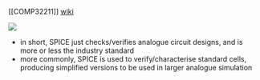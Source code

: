 [[COMP32211]]
[wiki](https://en.wikipedia.org/wiki/SPICE)

![](https://i.imgur.com/6vTrmz3.png)

- in short, SPICE just checks/verifies analogue circuit designs, and is more or less the industry standard
- more commonly, SPICE is used to verify/characterise standard cells, producing simplified versions to be used in larger analogue simulation